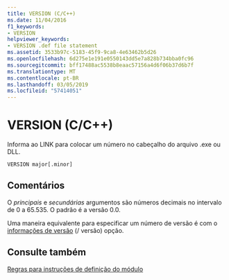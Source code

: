 ```yaml
---
title: VERSION (C/C++)
ms.date: 11/04/2016
f1_keywords:
- VERSION
helpviewer_keywords:
- VERSION .def file statement
ms.assetid: 3533b97c-5183-45f9-9ca8-4e63462b5d26
ms.openlocfilehash: 6d275e1e191e0550143dd5e7a828b734bba0fc96
ms.sourcegitcommit: bff17488ac5538b8eaac57156a4d6f06b37d6b7f
ms.translationtype: MT
ms.contentlocale: pt-BR
ms.lasthandoff: 03/05/2019
ms.locfileid: "57414051"
---
```

# <a name="version-cc"></a>VERSION (C/C++)

Informa ao LINK para colocar um número no cabeçalho do arquivo .exe ou DLL.

```
VERSION major[.minor]
```

## <a name="remarks"></a>Comentários

O *principais* e *secundárias* argumentos são números decimais no intervalo de 0 a 65.535. O padrão é a versão 0.0.

Uma maneira equivalente para especificar um número de versão é com o [informações de versão](../../build/reference/version-version-information.md) (/ versão) opção.

## <a name="see-also"></a>Consulte também

[Regras para instruções de definição do módulo](../../build/reference/rules-for-module-definition-statements.md)
